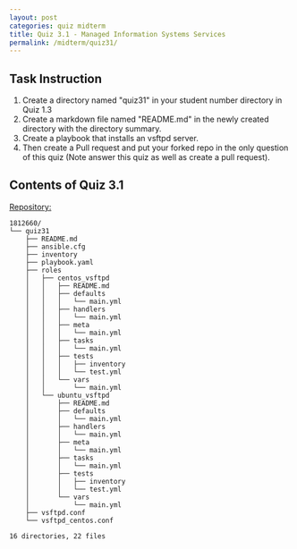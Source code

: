 ```yaml
---
layout: post
categories: quiz midterm
title: Quiz 3.1 - Managed Information Systems Services
permalink: /midterm/quiz31/
---
```

## Task Instruction

1. Create a directory named "quiz31" in your student number directory in Quiz 1.3
2. Create a markdown file named "README.md" in the newly created directory with the directory summary.
3. Create a playbook that installs an vsftpd server.
4. Then create a Pull request and put your forked repo in the only question of this quiz (Note answer this quiz as well as create a pull request).

## Contents of Quiz 3.1

[Repository:](https://github.com/rlucana-tip/sysad2-12021/tree/quiz31)

```
1812660/
└── quiz31
    ├── README.md
    ├── ansible.cfg
    ├── inventory
    ├── playbook.yaml
    ├── roles
    │   ├── centos_vsftpd
    │   │   ├── README.md
    │   │   ├── defaults
    │   │   │   └── main.yml
    │   │   ├── handlers
    │   │   │   └── main.yml
    │   │   ├── meta
    │   │   │   └── main.yml
    │   │   ├── tasks
    │   │   │   └── main.yml
    │   │   ├── tests
    │   │   │   ├── inventory
    │   │   │   └── test.yml
    │   │   └── vars
    │   │       └── main.yml
    │   └── ubuntu_vsftpd
    │       ├── README.md
    │       ├── defaults
    │       │   └── main.yml
    │       ├── handlers
    │       │   └── main.yml
    │       ├── meta
    │       │   └── main.yml
    │       ├── tasks
    │       │   └── main.yml
    │       ├── tests
    │       │   ├── inventory
    │       │   └── test.yml
    │       └── vars
    │           └── main.yml
    ├── vsftpd.conf
    └── vsftpd_centos.conf

16 directories, 22 files
```


